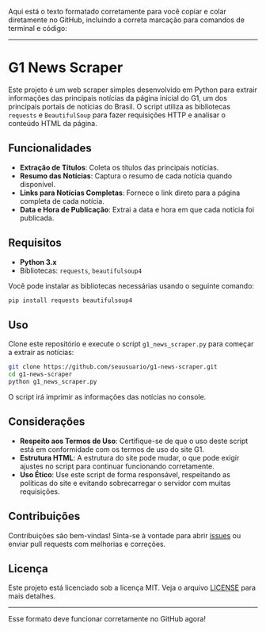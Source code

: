 Aqui está o texto formatado corretamente para você copiar e colar diretamente no GitHub, incluindo a correta marcação para comandos de terminal e código:

---

# G1 News Scraper

Este projeto é um web scraper simples desenvolvido em Python para extrair informações das principais notícias da página inicial do G1, um dos principais portais de notícias do Brasil. O script utiliza as bibliotecas `requests` e `BeautifulSoup` para fazer requisições HTTP e analisar o conteúdo HTML da página.

## Funcionalidades
- **Extração de Títulos**: Coleta os títulos das principais notícias.
- **Resumo das Notícias**: Captura o resumo de cada notícia quando disponível.
- **Links para Notícias Completas**: Fornece o link direto para a página completa de cada notícia.
- **Data e Hora de Publicação**: Extrai a data e hora em que cada notícia foi publicada.

## Requisitos
- **Python 3.x**
- Bibliotecas: `requests`, `beautifulsoup4`

Você pode instalar as bibliotecas necessárias usando o seguinte comando:

```bash
pip install requests beautifulsoup4
```

## Uso
Clone este repositório e execute o script `g1_news_scraper.py` para começar a extrair as notícias:

```bash
git clone https://github.com/seuusuario/g1-news-scraper.git
cd g1-news-scraper
python g1_news_scraper.py
```

O script irá imprimir as informações das notícias no console.

## Considerações
- **Respeito aos Termos de Uso**: Certifique-se de que o uso deste script está em conformidade com os termos de uso do site G1.
- **Estrutura HTML**: A estrutura do site pode mudar, o que pode exigir ajustes no script para continuar funcionando corretamente.
- **Uso Ético**: Use este script de forma responsável, respeitando as políticas do site e evitando sobrecarregar o servidor com muitas requisições.

## Contribuições
Contribuições são bem-vindas! Sinta-se à vontade para abrir [issues](https://github.com/seuusuario/g1-news-scraper/issues) ou enviar pull requests com melhorias e correções.

## Licença
Este projeto está licenciado sob a licença MIT. Veja o arquivo [LICENSE](LICENSE) para mais detalhes.

---

Esse formato deve funcionar corretamente no GitHub agora!
